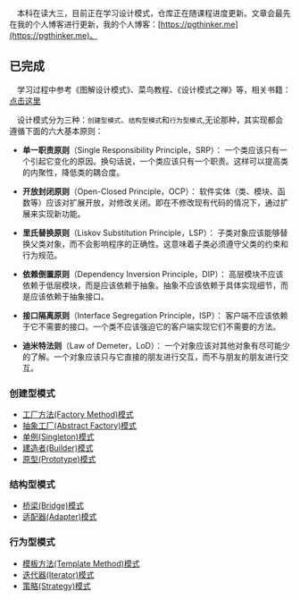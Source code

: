 &emsp;本科在读大三，目前正在学习设计模式，仓库正在随课程进度更新。文章会最先在我的个人博客进行更新，我的个人博客：[https://pgthinker.me](https://pgthinker.me)。


## 已完成

&emsp;学习过程中参考《图解设计模式》、菜鸟教程、《设计模式之禅》等，相关书籍：[点击这里](https://github.com/NingNing0111/java-design-patterns/tree/master/books)

&emsp;设计模式分为三种：`创建型模式`、`结构型模式`和`行为型模式`,无论那种，其实现都会遵循下面的六大基本原则：

- **单一职责原则**（Single Responsibility Principle，SRP）： 一个类应该只有一个引起它变化的原因。换句话说，一个类应该只有一个职责。这样可以提高类的内聚性，降低类的耦合度。

- **开放封闭原则**（Open-Closed Principle，OCP）： 软件实体（类、模块、函数等）应该对扩展开放，对修改关闭。即在不修改现有代码的情况下，通过扩展来实现新功能。

- **里氏替换原则**（Liskov Substitution Principle，LSP）： 子类对象应该能够替换父类对象，而不会影响程序的正确性。这意味着子类必须遵守父类的约束和行为规范。

- **依赖倒置原则**（Dependency Inversion Principle，DIP）： 高层模块不应该依赖于低层模块，而是应该依赖于抽象。抽象不应该依赖于具体实现细节，而是应该依赖于抽象接口。

- **接口隔离原则**（Interface Segregation Principle，ISP）： 客户端不应该依赖于它不需要的接口。一个类不应该强迫它的客户端实现它们不需要的方法。

- **迪米特法则**（Law of Demeter，LoD）： 一个对象应该对其他对象有尽可能少的了解。一个对象应该只与它直接的朋友进行交互，而不与朋友的朋友进行交互。


### 创建型模式

- [工厂方法(Factory Method)模式](https://pgthinker.me/2023/10/13/23%e7%a7%8d%e5%b8%b8%e7%94%a8%e8%ae%be%e8%ae%a1%e6%a8%a1%e5%bc%8f-%e5%b7%a5%e5%8e%82%e6%96%b9%e6%b3%95factory-method%e6%a8%a1%e5%bc%8f/)
- [抽象工厂(Abstract Factory)模式](https://pgthinker.me/2023/10/15/23%e7%a7%8d%e5%b8%b8%e7%94%a8%e8%ae%be%e8%ae%a1%e6%a8%a1%e5%bc%8f-%e6%8a%bd%e8%b1%a1%e5%b7%a5%e5%8e%82abstract-factory%e6%a8%a1%e5%bc%8f/)
- [单例(Singleton)模式](https://pgthinker.me/2023/10/13/23%e7%a7%8d%e5%b8%b8%e7%94%a8%e8%ae%be%e8%ae%a1%e6%a8%a1%e5%bc%8f-%e5%8d%95%e4%be%8bsingleton%e6%a8%a1%e5%bc%8f/)
- [建造者(Builder)模式](https://pgthinker.me/2023/10/15/23%e7%a7%8d%e5%b8%b8%e7%94%a8%e8%ae%be%e8%ae%a1%e6%a8%a1%e5%bc%8f-%e5%bb%ba%e9%80%a0%e8%80%85%e6%a8%a1%e5%bc%8f/)
- [原型(Prototype)模式](https://pgthinker.me/2023/10/13/23%e7%a7%8d%e5%b8%b8%e7%94%a8%e8%ae%be%e8%ae%a1%e6%a8%a1%e5%bc%8f-%e5%8e%9f%e5%9e%8bprototype%e6%a8%a1%e5%bc%8f/)

### 结构型模式

- [桥梁(Bridge)模式](https://pgthinker.me/2023/10/15/23%e7%a7%8d%e5%b8%b8%e7%94%a8%e8%ae%be%e8%ae%a1%e6%a8%a1%e5%bc%8f-%e6%a1%a5%e6%8e%a5bridge%e6%a8%a1%e5%bc%8f/)
- [适配器(Adapter)模式](https://pgthinker.me/2023/10/13/23%e7%a7%8d%e5%b8%b8%e7%94%a8%e8%ae%be%e8%ae%a1%e6%a8%a1%e5%bc%8f-%e9%80%82%e9%85%8d%e5%99%a8adapter%e6%a8%a1%e5%bc%8f/)

### 行为型模式

- [模板方法(Template Method)模式](https://pgthinker.me/2023/10/13/23%e7%a7%8d%e5%b8%b8%e7%94%a8%e8%ae%be%e8%ae%a1%e6%a8%a1%e5%bc%8f-%e6%a8%a1%e6%9d%bf%e6%96%b9%e6%b3%95template-method%e6%a8%a1%e5%bc%8f/)
- [迭代器(Iterator)模式](https://pgthinker.me/2023/10/13/23%e7%a7%8d%e5%b8%b8%e7%94%a8%e8%ae%be%e8%ae%a1%e6%a8%a1%e5%bc%8f-%e8%bf%ad%e4%bb%a3%e5%99%a8iterator%e6%a8%a1%e5%bc%8f/)
- [策略(Strategy)模式](https://pgthinker.me/2023/10/15/23%e7%a7%8d%e5%b8%b8%e7%94%a8%e8%ae%be%e8%ae%a1%e6%a8%a1%e5%bc%8f-%e7%ad%96%e7%95%a5strategy%e6%a8%a1%e5%bc%8f/)